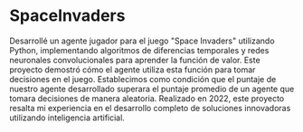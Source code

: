 # SpaceInvaders
Desarrollé un agente jugador para el juego "Space Invaders" utilizando Python, implementando algoritmos de diferencias temporales y redes neuronales convolucionales para aprender la función de valor. Este proyecto demostró cómo el agente utiliza esta función para tomar decisiones en el juego. Establecimos como condición que el puntaje de nuestro agente desarrollado superara el puntaje promedio de un agente que tomara decisiones de manera aleatoria. Realizado en 2022, este proyecto resalta mi experiencia en el desarrollo completo de soluciones innovadoras utilizando inteligencia artificial.

